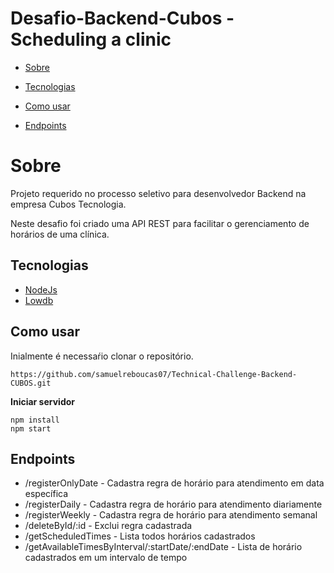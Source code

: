
# Desafio-Backend-Cubos - Scheduling a clinic

* [Sobre](#sobre)

* [Tecnologias](#tecnologias)

* [Como usar](#Como-usar)

* [Endpoints](#endpoints)

# Sobre

Projeto requerido no processo seletivo para desenvolvedor Backend na empresa Cubos Tecnologia.

Neste desafio foi criado uma API REST para facilitar o gerenciamento de horários de uma clínica.

## Tecnologias

* [NodeJs](https://nodejs.org/en/)
* [Lowdb](https://github.com/typicode/lowdb)

## Como usar

Inialmente é necessaŕio clonar o repositório.

``` https://github.com/samuelreboucas07/Technical-Challenge-Backend-CUBOS.git ```

**Iniciar servidor** 
```
npm install 
npm start
```

## Endpoints

* /registerOnlyDate - Cadastra regra de horário para atendimento em data específica
* /registerDaily - Cadastra regra de horário para atendimento diariamente
* /registerWeekly -  Cadastra regra de horário para atendimento semanal
* /deleteById/:id - Exclui regra cadastrada
* /getScheduledTimes - Lista todos horários cadastrados
* /getAvailableTimesByInterval/:startDate/:endDate - Lista de horário cadastrados em um intervalo de tempo
